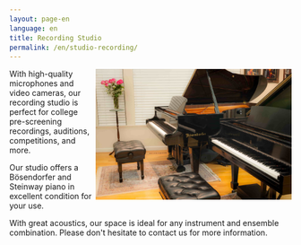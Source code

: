 ```yaml
---
layout: page-en
language: en
title: Recording Studio
permalink: /en/studio-recording/
---
```


<img class="float-right" src="/img/house-pianos-3.jpg" alt="" width="350px" style="float:right;">

With high-quality microphones and video cameras, our recording studio is perfect for college pre-screening recordings, auditions, competitions, and more. 

Our studio offers a Bösendorfer and Steinway piano in excellent condition for your use.

With great acoustics, our space is ideal for any instrument and ensemble combination. Please don't hesitate to contact us for more information.